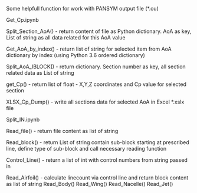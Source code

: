 Some helpfull function for work with PANSYM output file (*.ou)

Get_Cp.ipynb

Split_Section_AoA() - return content of file as Python dictionary. AoA as key, List of string as all data related for this AoA value

Get_AoA_by_index() - return list of string for selected item from AoA dictionary by index (using Python 3.6 ordered dictionary)

Split_AoA_IBLOCK() - return dictionary. Section number as key, all section related data as List of string

get_Cp() - return list of float - X,Y,Z coordinates and Cp value for selected section

XLSX_Cp_Dump() - write all sections data for selected AoA in Excel *.xslx file

Split_IN.ipynb

Read_file() - return file content as list of string

Read_block() - return List of string contain sub-block starting at prescribed line, define type of sub-block and call necessary reading function

Control_Line() - return a list of int with control numbers from string passed in

Read_Airfoil() - calculate linecount via control line and return block content as list of string
Read_Body()
Read_Wing()
Read_Nacelle()
Read_Jet()